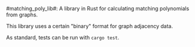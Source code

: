 #matching_poly_lib#:
A library in Rust for calculating matching polynomials from graphs.

This library uses a certain "binary" format for graph adjacency data.

As standard, tests can be run with `cargo test`.

